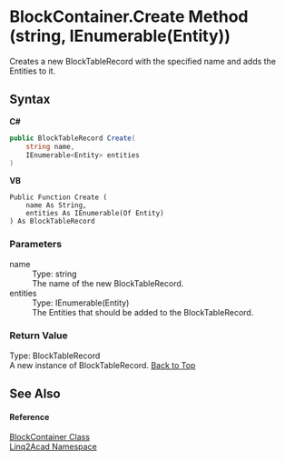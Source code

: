 # BlockContainer.Create Method (string, IEnumerable(Entity))
 

Creates a new BlockTableRecord with the specified name and adds the Entities to it.

## Syntax

**C#**<br />
``` C#
public BlockTableRecord Create(
	string name,
	IEnumerable<Entity> entities
)
```

**VB**<br />
``` VB
Public Function Create ( 
	name As String,
	entities As IEnumerable(Of Entity)
) As BlockTableRecord
```


### Parameters
<dl><dt>name</dt><dd>Type: string<br />The name of the new BlockTableRecord.</dd><dt>entities</dt><dd>Type: IEnumerable(Entity)<br />The Entities that should be added to the BlockTableRecord.</dd></dl>

### Return Value
Type: BlockTableRecord<br />A new instance of BlockTableRecord.
<a href="#BlockContainerCreate-Method-string-IEnumerableEntity">Back to Top</a>

## See Also


#### Reference
<a href="T_Linq2Acad_BlockContainer.md#BlockContainer-Class">BlockContainer Class</a><br /><a href="N_Linq2Acad.md#Linq2Acad-Namespace">Linq2Acad Namespace</a><br />
